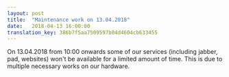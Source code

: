 ```yaml
---
layout: post
title:  "Maintenance work on 13.04.2018"
date:   2018-04-13 16:00:00
translation_key: 386b7f5aa7509597b04d4604cb633455
---
```


On 13.04.2018 from 10:00 onwards some of our services (including jabber, pad, websites) won't be available for a limited amount of time. This is due to multiple necessary works on our hardware.
